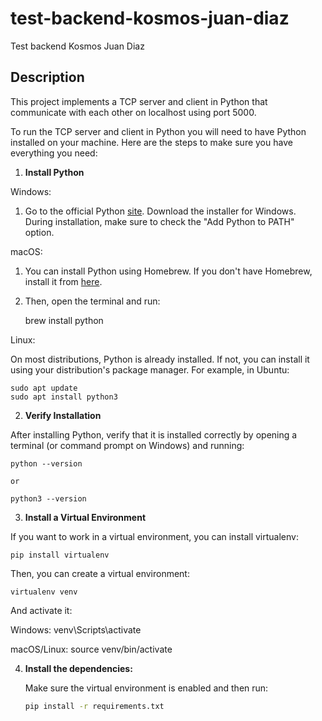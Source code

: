 # test-backend-kosmos-juan-diaz
Test backend Kosmos Juan Diaz


## Description
This project implements a TCP server and client in Python that communicate with each other on localhost using port 5000.

To run the TCP server and client in Python you will need to have Python installed on your machine. Here are the steps to make sure you have everything you need:


1. **Install Python**

Windows:

1. Go to the official Python [site](https://www.python.org/downloads/).
Download the installer for Windows.
During installation, make sure to check the "Add Python to PATH" option.

macOS:

1. You can install Python using Homebrew. If you don't have Homebrew, install it from [here](https://brew.sh/).

2. Then, open the terminal and run:

     brew install python

Linux:

On most distributions, Python is already installed. If not, you can install it using your distribution's package manager. For example, in Ubuntu:

    sudo apt update
    sudo apt install python3

2. **Verify Installation**

After installing Python, verify that it is installed correctly by opening a terminal (or command prompt on Windows) and running:

    python --version

    or 

    python3 --version


3. **Install a Virtual Environment**

If you want to work in a virtual environment, you can install virtualenv:

    pip install virtualenv

Then, you can create a virtual environment:
    
    virtualenv venv

And activate it:

Windows:
    venv\Scripts\activate

macOS/Linux:
    source venv/bin/activate


4. **Install the dependencies:**

   Make sure the virtual environment is enabled and then run:

   ```bash
   pip install -r requirements.txt


#